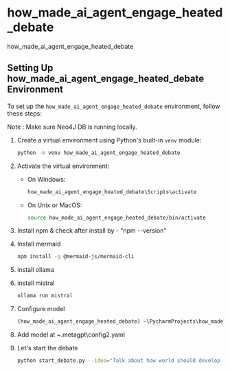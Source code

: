 # how_made_ai_agent_engage_heated_debate
how_made_ai_agent_engage_heated_debate

## Setting Up how_made_ai_agent_engage_heated_debate Environment

To set up the `how_made_ai_agent_engage_heated_debate` environment, follow these steps:

Note : Make sure Neo4J DB is running locally. 

1. Create a virtual environment using Python's built-in `venv` module:

    ```bash
    python -m venv how_made_ai_agent_engage_heated_debate
    ```

2. Activate the virtual environment:

    - On Windows:

        ```bash
        how_made_ai_agent_engage_heated_debate\Scripts\activate
        ```

    - On Unix or MacOS:

        ```bash
        source how_made_ai_agent_engage_heated_debate/bin/activate
        ```

3. Install npm & check after install by - "npm --version"
4. Install mermaid 
   ```bash
   npm install -g @mermaid-js/mermaid-cli
   ```
5. install ollama 
6. install mistral
   ```bash
   ollama run mistral
   ```
7. Configure model
   ```bash
   (how_made_ai_agent_engage_heated_debate) ~\PycharmProjects\how_made_ai_agent_engage_heated_debate>metagpt --init-config
   ```
8. Add model  at ~\.metagpt\config2.yaml
9. Let's start the debate

   ```bash
   python start_debate.py --idea="Talk about how world should develop Artificial intelligence"
   ```

